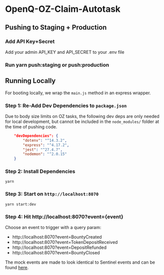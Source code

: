 # OpenQ-OZ-Claim-Autotask

## Pushing to Staging + Production

### Add API Key+Secret

Add your admin API_KEY and API_SECRET to your .env file

### Run yarn push:staging or push:production

## Running Locally

For booting locally, we wrap the `main.js` method in an express wrapper.

### Step 1: Re-Add Dev Dependencies to `package.json`

Due to body size limits on OZ tasks, the following dev deps are only needed for local development, but cannot be included in the `node_modules/` folder at the time of pushing code.

```json
	"devDependencies": {
		"dotenv": "^14.3.2",
		"express": "^4.17.2",
		"jest": "^27.4.7",
		"nodemon": "^2.0.15"
	}
```

### Step 2: Install Dependencies

`yarn`

### Step 3: Start on `http://localhost:8070`

`yarn start:dev`

### Step 4: Hit http://localhost:8070?event={event}

Choose an event to trigger with a query param:

- http://localhost:8070?event=BountyCreated
- http://localhost:8070?event=TokenDepositReceived
- http://localhost:8070?event=DepositRefunded
- http://localhost:8070?event=BountyClosed

The mock events are made to look identical to Sentinel events and can be found [here](https://github.com/OpenQDev/OpenQ-Bounty-Actions-Autotask/blob/staging/events/events.js).
